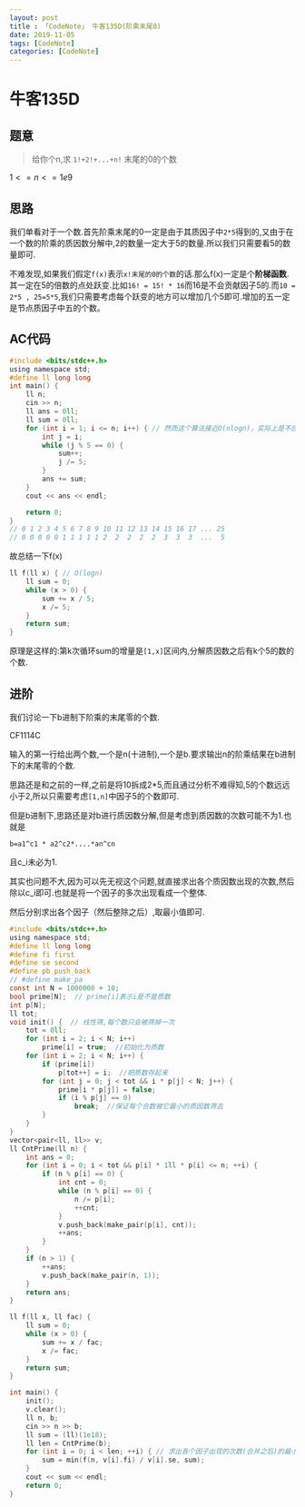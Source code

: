 ```yaml
---
layout: post
title : 「CodeNote」 牛客135D(阶乘末尾0)
date: 2019-11-05
tags: [CodeNote]
categories: [CodeNote]
---
```


# 牛客135D

## 题意

> 给你个n,求 `1!+2!+...+n!` 末尾的0的个数

$1<=n<=1e9$

## 思路

我们单看对于一个数.首先阶乘末尾的0一定是由于其质因子中`2*5`得到的,又由于在一个数的阶乘的质因数分解中,2的数量一定大于5的数量.所以我们只需要看5的数量即可.

不难发现,如果我们假定`f(x)`表示`x!末尾的0的个数`的话.那么f(x)一定是个**阶梯函数**.其一定在5的倍数的点处跃变.比如`16! = 15! * 16`而16是不会贡献因子5的.而`10 = 2*5 , 25=5*5`,我们只需要考虑每个跃变的地方可以增加几个5即可.增加的五一定是节点质因子中五的个数。

## AC代码

```c
#include <bits/stdc++.h>
using namespace std;
#define ll long long
int main() {
    ll n;
    cin >> n;
    ll ans = 0ll;
    ll sum = 0ll;
    for (int i = 1; i <= n; i++) { // 然而这个算法接近O(nlogn)，实际上是不应该通过的。
        int j = i;
        while (j % 5 == 0) {
            sum++;
            j /= 5;
        }
        ans += sum;
    }
    cout << ans << endl;

    return 0;
}
// 0 1 2 3 4 5 6 7 8 9 10 11 12 13 14 15 16 17 ... 25
// 0 0 0 0 0 1 1 1 1 1 2  2  2  2  2  3  3  3  ...  5
```

故总结一下f(x)

```c
ll f(ll x) { // O(logn)
    ll sum = 0;
    while (x > 0) {
        sum += x / 5;
        x /= 5;
    }
    return sum;
}
```

原理是这样的:第k次循环sum的增量是`[1,x]`区间内,分解质因数之后有k个5的数的个数.

## 进阶

我们讨论一下b进制下阶乘的末尾零的个数.

CF1114C

输入的第一行给出两个数,一个是n(十进制),一个是b.要求输出n的阶乘结果在b进制下的末尾零的个数.

思路还是和之前的一样,之前是将10拆成2*5,而且通过分析不难得知,5的个数远远小于2,所以只需要考虑`[1,n]`中因子5的个数即可.

但是b进制下,思路还是对b进行质因数分解,但是考虑到质因数的次数可能不为1.也就是

`b=a1^c1 * a2^c2*....*an^cn`

且c_i未必为1.

其实也问题不大,因为可以先无视这个问题,就直接求出各个质因数出现的次数,然后除以c_i即可.也就是将一个因子的多次出现看成一个整体.

然后分别求出各个因子（然后整除之后）,取最小值即可.

```c
#include <bits/stdc++.h>
using namespace std;
#define ll long long
#define fi first
#define se second
#define pb push_back
// #define make_pa
const int N = 1000000 + 10;
bool prime[N];  // prime[i]表示i是不是质数
int p[N];
ll tot;
void init() {  // 线性筛,每个数只会被筛掉一次
    tot = 0ll;
    for (int i = 2; i < N; i++)
        prime[i] = true;  //初始化为质数
    for (int i = 2; i < N; i++) {
        if (prime[i])
            p[tot++] = i;  //把质数存起来
        for (int j = 0; j < tot && i * p[j] < N; j++) {
            prime[i * p[j]] = false;
            if (i % p[j] == 0)
                break;  //保证每个合数被它最小的质因数筛去
        }
    }
}
vector<pair<ll, ll>> v;
ll CntPrime(ll n) {
    int ans = 0;
    for (int i = 0; i < tot && p[i] * 1ll * p[i] <= n; ++i) {
        if (n % p[i] == 0) {
            int cnt = 0;
            while (n % p[i] == 0) {
                n /= p[i];
                ++cnt;
            }
            v.push_back(make_pair(p[i], cnt));
            ++ans;
        }
    }
    if (n > 1) {
        ++ans;
        v.push_back(make_pair(n, 1));
    }
    return ans;
}

ll f(ll x, ll fac) {
    ll sum = 0;
    while (x > 0) {
        sum += x / fac;
        x /= fac;
    }
    return sum;
}

int main() {
    init();
    v.clear();
    ll n, b;
    cin >> n >> b;
    ll sum = (ll)(1e18);
    ll len = CntPrime(b);
    for (int i = 0; i < len; ++i) { // 求出各个因子出现的次数(合并之后)的最小值
        sum = min(f(n, v[i].fi) / v[i].se, sum);
    }
    cout << sum << endl;
    return 0;
}
```



